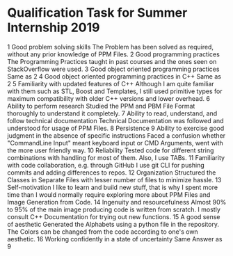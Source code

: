 # Qualification Task for Summer Internship 2019
1 Good problem solving skills
The Problem has been solved as required, without any prior knowledge of PPM Files.
2 Good programming practices
The Programming Practices taught in past courses and the ones seen on StackOverflow were used.
3 Good object oriented programming practices
Same as 2
4 Good object oriented programming practices in C++
Same as 2
5 Familiarity with updated features of C++
Although I am quite familiar with them such as STL, Boost and Templates, I still used primitive types for maximum compatibility with older C++ versions and lower overhead.
6 Ability to perform research
Studied the PPM and PBM File Format thoroughly to understand it completely.
7 Ability to read, understand, and follow technical documentation
Technical Documentation was followed and understood for usage of PPM Files.
8 Persistence
9 Ability to exercise good judgment in the absence of specific instructions
Faced a confusion whether "CommandLine Input" meant keyboard input or CMD Arguments, went with the more user friendly way.
10 Reliability
Tested code for different string combinations with handling for most of them. Also, I use TABs.
11 Familiarity with code collaboration, e.g. through GitHub
I use git CLI for pushing commits and adding differences to repos.
12 Organization
Structured the Classes in Separate Files with lesser number of files to minimize hassle.
13 Self-motivation
I like to learn and build new stuff, that is why I spent more time than I would normally 
require exploring more about PPM Files and Image Generation from Code.
14 Ingenuity and resourcefulness
Almost 90% to 95% of the main image producing code is written from scratch. I mostly consult C++ Documentation for trying out new functions.
15 A good sense of aesthetic
Generated the Alphabets using a python file in the repository. The Colors can be changed from the code according to one's own aesthetic.
16 Working confidently in a state of uncertainty
Same Answer as 9